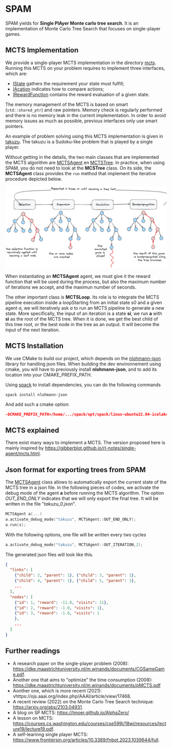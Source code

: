 # SPAM
SPAM yields for **Single PlAyer Monte carlo tree search**. 
It is an implementation of Monte Carlo Tree Search that focuses on single-player games.

## MCTS Implementation
We provide a single-player MCTS implementation in the directory [mcts](/mcts).
Running this MCTS on your problem requires to implement three interfaces, which are:
- [IState](mcts/inc/mcts/IState.h) gathers the requirement your state must fulfill;
- [IAcation](mcts/inc/mcts/IAction.h) indicates how to compare actions;
- [IRewardFunction](mcts/inc/mcts/IRewardFunction.h) contains the reward evaluation of a given state.

The memory management of the MCTS is based on smart (``std::shared_ptr``) and raw pointers. Memory check is regularly
performed and there is no memory leak in the current implementation. In order to avoid memory issues as much
as possible, previous interfaces only use smart pointers.

An example of problem solving using this MCTS implementation is given in [takuzu](/takuzu). The takuzu is
a Sudoku-like problem that is played by a single player. 

Without getting in the details, the two main classes that are implemented
the MCTS algorithm are [MCTSAgent](mcts/inc/mcts/MCTSAgent.h) en [MCTSTree](mcts/inc/mcts/MCTSTree.h). In practice, when
using SPAM, you do not need to look at the **MCSTree** class. On its side, the **MCTSAgent** class provides the 
``run`` method that implement the iterative procedure depicted below.

![MCTS_pipeline](doc/mcts.png "MCTS picture")

When instantiating an **MCTSAgent** agent, we must give it the reward function that 
will be used during the process, but also the maximum number of iterations we accept, and the
maximun number of seconds.

The other important class is **MCTSLoop**. Its role is to integrate the MCTS pipeline execution 
inside a loopStarting from an initial state *s0* and a given agent *a*, we will iteratively ask *a* to run an MCTS 
pipeline to generate a new state. More specifically, the input of an iteration is a state **si**, we run **a** with 
**si** as the root of the MCTS tree. When it is done, we get the best child of this tree root, or the best 
node in the tree as an output. It will become the input of the next iteration.

## MCTS Installation

We use CMake to build our project, which depends on the [nlohmann-json](https://github.com/nlohmann/json) library for 
handling json files. When building the dev environnement using cmake, you will have to previously install 
**nlohmann-json**, and to add its location into your CMAKE_PREFIX_PATH. 

Using [spack](https://github.com/spack/spack) to install dependencies, you can do the following commands

```shell
spack install nlohmann-json
```
And add such a cmake option: 
```cmake
-DCMAKE_PREFIX_PATH=/home/.../spack/opt/spack/linux-ubuntu22.04-icelake/gcc-11.4.0/nlohmann-json-3.11.2-xpjtkhg6i3k5mbh2x4yrkqsh4dxs3rl6
```
## MCTS explained

There exist many ways to implement a MCTS. The version proposed here is mainly inspired by https://gibberblot.github.io/rl-notes/single-agent/mcts.html.

## Json format for exporting trees from SPAM

The [MCTSAgent](mcts/inc/mcts/MCTSAgent.h) class allows to automatically export 
the current state of the MCTS tree in a json file. In the following pieces of codes, we activate the debug mode of the 
agent **a** before running the MCTS algorithm. The option *OUT_END_ONLY* indicates that we will 
only export the final tree. It will be written in the file  "*takuzu_0.json*".
```c++
MCTSAgent a(...)
a.activate_debug_mode("takuzu", MCTSAgent::OUT_END_ONLY);
a.run(s);
```
With the following options, one file will be written every two cycles 
```c++
a.activate_debug_mode("takuzu", MCTSAgent::OUT_ITERATION,2);
```
The generated json files will look like this.
```json
{
  "links": [
    {"child": 2, "parent": 1}, {"child": 3, "parent": 1},
    {"child": 4, "parent": 1}, {"child": 5, "parent": 1},
    ...
  ],
  "nodes": [
    {"id": 1, "reward": -11.0, "visits": 11},
    {"id": 2, "reward": -1.0, "visits": 1},
    {"id": 3, "reward": -1.0, "visits": 1
    },
    ...
  ]
}
```
## Further readings
- A research paper on the single-player problem (2008): https://dke.maastrichtuniversity.nl/m.winands/documents/CGSameGame.pdf.
- Another one that aims to "optimize" the time consumption (2008): https://dke.maastrichtuniversity.nl/m.winands/documents/pMCTS.pdf
- Aonther one, which is more recent (2021): vhttps://ojs.aaai.org/index.php/AAAI/article/view/17468.
- A recent review (2022) on the Monte Carlo Tree Search technique: https://arxiv.org/abs/2103.04931.
- A blog on SP MCTS: https://tmoer.github.io/AlphaZero/
- A lesson on MCTS: https://courses.cs.washington.edu/courses/cse599i/18wi/resources/lecture19/lecture19.pdf.
- A self-learinng single player MCTS: https://www.frontiersin.org/articles/10.3389/fnbot.2023.1039644/full.
